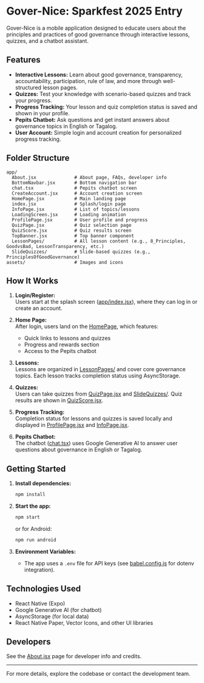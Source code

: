 # Gover-Nice: Sparkfest 2025 Entry

Gover-Nice is a mobile application designed to educate users about the principles and practices of good governance through interactive lessons, quizzes, and a chatbot assistant.

## Features

- **Interactive Lessons:** Learn about good governance, transparency, accountability, participation, rule of law, and more through well-structured lesson pages.
- **Quizzes:** Test your knowledge with scenario-based quizzes and track your progress.
- **Progress Tracking:** Your lesson and quiz completion status is saved and shown in your profile.
- **Pepits Chatbot:** Ask questions and get instant answers about governance topics in English or Tagalog.
- **User Account:** Simple login and account creation for personalized progress tracking.

## Folder Structure

```
app/
  About.jsx              # About page, FAQs, developer info
  BottomNavbar.jsx       # Bottom navigation bar
  chat.tsx               # Pepits chatbot screen
  CreateAccount.jsx      # Account creation screen
  HomePage.jsx           # Main landing page
  index.jsx              # Splash/login page
  InfoPage.jsx           # List of topics/lessons
  LoadingScreen.jsx      # Loading animation
  ProfilePage.jsx        # User profile and progress
  QuizPage.jsx           # Quiz selection page
  QuizScore.jsx          # Quiz results screen
  TopBanner.jsx          # Top banner component
  LessonPages/           # All lesson content (e.g., 8_Principles, GoodvsBad, LessonTransparency, etc.)
  SlideQuizzes/          # Slide-based quizzes (e.g., PrinciplesOfGoodGovernance)
assets/                  # Images and icons
```

## How It Works

1. **Login/Register:**  
   Users start at the splash screen ([app/index.jsx](app/index.jsx)), where they can log in or create an account.

2. **Home Page:**  
   After login, users land on the [HomePage](app/HomePage.jsx), which features:
   - Quick links to lessons and quizzes
   - Progress and rewards section
   - Access to the Pepits chatbot

3. **Lessons:**  
   Lessons are organized in [LessonPages/](app/LessonPages/) and cover core governance topics. Each lesson tracks completion status using AsyncStorage.

4. **Quizzes:**  
   Users can take quizzes from [QuizPage.jsx](app/QuizPage.jsx) and [SlideQuizzes/](app/SlideQuizzes/). Quiz results are shown in [QuizScore.jsx](app/QuizScore.jsx).

5. **Progress Tracking:**  
   Completion status for lessons and quizzes is saved locally and displayed in [ProfilePage.jsx](app/ProfilePage.jsx) and [InfoPage.jsx](app/InfoPage.jsx).

6. **Pepits Chatbot:**  
   The chatbot ([chat.tsx](app/chat.tsx)) uses Google Generative AI to answer user questions about governance in English or Tagalog.

## Getting Started

1. **Install dependencies:**
   ```sh
   npm install
   ```

2. **Start the app:**
   ```sh
   npm start
   ```
   or for Android:
   ```sh
   npm run android
   ```

3. **Environment Variables:**
   - The app uses a `.env` file for API keys (see [babel.config.js](babel.config.js) for dotenv integration).

## Technologies Used

- React Native (Expo)
- Google Generative AI (for chatbot)
- AsyncStorage (for local data)
- React Native Paper, Vector Icons, and other UI libraries

## Developers

See the [About.jsx](app/About.jsx) page for developer info and credits.

---

For more details, explore the codebase or contact the development team.
